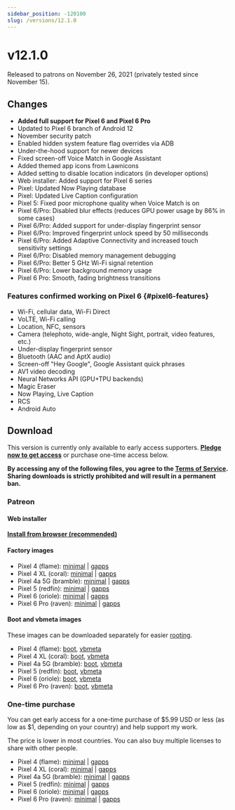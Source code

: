 ```yaml
---
sidebar_position: -120100
slug: /versions/12.1.0
---
```


# v12.1.0

Released to patrons on November 26, 2021 (privately tested since November 15).

## Changes

- **Added full support for Pixel 6 and Pixel 6 Pro**
- Updated to Pixel 6 branch of Android 12
- November security patch
- Enabled hidden system feature flag overrides via ADB
- Under-the-hood support for newer devices
- Fixed screen-off Voice Match in Google Assistant
- Added themed app icons from Lawnicons
- Added setting to disable location indicators (in developer options)
- Web installer: Added support for Pixel 6 series
- Pixel: Updated Now Playing database
- Pixel: Updated Live Caption configuration
- Pixel 5: Fixed poor microphone quality when Voice Match is on
- Pixel 6/Pro: Disabled blur effects (reduces GPU power usage by 86% in some cases)
- Pixel 6/Pro: Added support for under-display fingerprint sensor
- Pixel 6/Pro: Improved fingerprint unlock speed by 50 milliseconds
- Pixel 6/Pro: Added Adaptive Connectivity and increased touch sensitivity settings
- Pixel 6/Pro: Disabled memory management debugging
- Pixel 6/Pro: Better 5 GHz Wi-Fi signal retention
- Pixel 6/Pro: Lower background memory usage
- Pixel 6 Pro: Smooth, fading brightness transitions

### Features confirmed working on Pixel 6 {#pixel6-features}

- Wi-Fi, cellular data, Wi-Fi Direct
- VoLTE, Wi-Fi calling
- Location, NFC, sensors
- Camera (telephoto, wide-angle, Night Sight, portrait, video features, etc.)
- Under-display fingerprint sensor
- Bluetooth (AAC and AptX audio)
- Screen-off "Hey Google", Google Assistant quick phrases
- AV1 video decoding
- Neural Networks API (GPU+TPU backends)
- Magic Eraser
- Now Playing, Live Caption
- RCS
- Android Auto

## Download

This version is currently only available to early access supporters. **[Pledge now to get access](https://patreon.com/kdrag0n)** or purchase one-time access below.

**By accessing any of the following files, you agree to the [Terms of Service](https://kdrag0n.dev/terms-of-service). Sharing downloads is strictly prohibited and will result in a permanent ban.**

### Patreon

#### Web installer

**[Install from browser (recommended)](https://patreon.kdrag0n.dev/protonaosp-install/)**

#### Factory images

- Pixel 4 (flame): [minimal](https://patreon.kdrag0n.dev/exclusive/proton-aosp_flame-factory_12.1.0-test1.zip) | [gapps](https://patreon.kdrag0n.dev/exclusive/proton-aosp_flame-factory_12.1.0-test1-gapps.zip)
- Pixel 4 XL (coral): [minimal](https://patreon.kdrag0n.dev/exclusive/proton-aosp_coral-factory_12.1.0-test1.zip) | [gapps](https://patreon.kdrag0n.dev/exclusive/proton-aosp_coral-factory_12.1.0-test1-gapps.zip)
- Pixel 4a 5G (bramble): [minimal](https://patreon.kdrag0n.dev/exclusive/proton-aosp_bramble-factory_12.1.0-test1.zip) | [gapps](https://patreon.kdrag0n.dev/exclusive/proton-aosp_bramble-factory_12.1.0-test1-gapps.zip)
- Pixel 5 (redfin): [minimal](https://patreon.kdrag0n.dev/exclusive/proton-aosp_redfin-factory_12.1.0-test1.zip) | [gapps](https://patreon.kdrag0n.dev/exclusive/proton-aosp_redfin-factory_12.1.0-test1-gapps.zip)
- Pixel 6 (oriole): [minimal](https://patreon.kdrag0n.dev/exclusive/proton-aosp_oriole-factory_12.1.0-test1.zip) | [gapps](https://patreon.kdrag0n.dev/exclusive/proton-aosp_oriole-factory_12.1.0-test1-gapps.zip)
- Pixel 6 Pro (raven): [minimal](https://patreon.kdrag0n.dev/exclusive/proton-aosp_raven-factory_12.1.0-test1.zip) | [gapps](https://patreon.kdrag0n.dev/exclusive/proton-aosp_raven-factory_12.1.0-test1-gapps.zip)

#### Boot and vbmeta images

These images can be downloaded separately for easier [rooting](../../advanced/rooting.md).

- Pixel 4 (flame): [boot](https://patreon.kdrag0n.dev/protonaosp-boot/proton-aosp_flame-factory_12.1.0-test1_boot.img), [vbmeta](https://patreon.kdrag0n.dev/protonaosp-boot/proton-aosp_flame-factory_12.1.0-test1_vbmeta.img)
- Pixel 4 XL (coral): [boot](https://patreon.kdrag0n.dev/protonaosp-boot/proton-aosp_coral-factory_12.1.0-test1_boot.img), [vbmeta](https://patreon.kdrag0n.dev/protonaosp-boot/proton-aosp_coral-factory_12.1.0-test1_vbmeta.img)
- Pixel 4a 5G (bramble): [boot](https://patreon.kdrag0n.dev/protonaosp-boot/proton-aosp_bramble-factory_12.1.0-test1_boot.img), [vbmeta](https://patreon.kdrag0n.dev/protonaosp-boot/proton-aosp_bramble-factory_12.1.0-test1_vbmeta.img)
- Pixel 5 (redfin): [boot](https://patreon.kdrag0n.dev/protonaosp-boot/proton-aosp_redfin-factory_12.1.0-test1_boot.img), [vbmeta](https://patreon.kdrag0n.dev/protonaosp-boot/proton-aosp_redfin-factory_12.1.0-test1_vbmeta.img)
- Pixel 6 (oriole): [boot](https://patreon.kdrag0n.dev/protonaosp-boot/proton-aosp_oriole-factory_12.1.0-test1_boot.img), [vbmeta](https://patreon.kdrag0n.dev/protonaosp-boot/proton-aosp_oriole-factory_12.1.0-test1_vbmeta.img)
- Pixel 6 Pro (raven): [boot](https://patreon.kdrag0n.dev/protonaosp-boot/proton-aosp_raven-factory_12.1.0-test1_boot.img), [vbmeta](https://patreon.kdrag0n.dev/protonaosp-boot/proton-aosp_raven-factory_12.1.0-test1_vbmeta.img)

### One-time purchase

You can get early access for a one-time purchase of $5.99 USD or less (as low as $1, depending on your country) and help support my work.

The price is lower in most countries. You can also buy multiple licenses to share with other people.

- Pixel 4 (flame): [minimal](https://patreon.kdrag0n.dev/buy/exclusive/proton-aosp_flame-factory_12.1.0-test1.zip) | [gapps](https://patreon.kdrag0n.dev/buy/exclusive/proton-aosp_flame-factory_12.1.0-test1-gapps.zip)
- Pixel 4 XL (coral): [minimal](https://patreon.kdrag0n.dev/buy/exclusive/proton-aosp_coral-factory_12.1.0-test1.zip) | [gapps](https://patreon.kdrag0n.dev/buy/exclusive/proton-aosp_coral-factory_12.1.0-test1-gapps.zip)
- Pixel 4a 5G (bramble): [minimal](https://patreon.kdrag0n.dev/buy/exclusive/proton-aosp_bramble-factory_12.1.0-test1.zip) | [gapps](https://patreon.kdrag0n.dev/buy/exclusive/proton-aosp_bramble-factory_12.1.0-test1-gapps.zip)
- Pixel 5 (redfin): [minimal](https://patreon.kdrag0n.dev/buy/exclusive/proton-aosp_redfin-factory_12.1.0-test1.zip) | [gapps](https://patreon.kdrag0n.dev/buy/exclusive/proton-aosp_redfin-factory_12.1.0-test1-gapps.zip)
- Pixel 6 (oriole): [minimal](https://patreon.kdrag0n.dev/buy/exclusive/proton-aosp_oriole-factory_12.1.0-test1.zip) | [gapps](https://patreon.kdrag0n.dev/buy/exclusive/proton-aosp_oriole-factory_12.1.0-test1-gapps.zip)
- Pixel 6 Pro (raven): [minimal](https://patreon.kdrag0n.dev/buy/exclusive/proton-aosp_raven-factory_12.1.0-test1.zip) | [gapps](https://patreon.kdrag0n.dev/buy/exclusive/proton-aosp_raven-factory_12.1.0-test1-gapps.zip)
